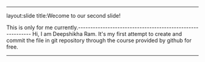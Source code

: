 -----------------------------------------------------------------------------
layout:slide
title:Wecome to our second slide!

This is only for me currently.-----------------------------------------------------------
Hi,
  I am Deepshikha Ram. It's my first attempt to create and commit the file in git repository through the course provided by github for free.
  
  -------------------------------------------------
